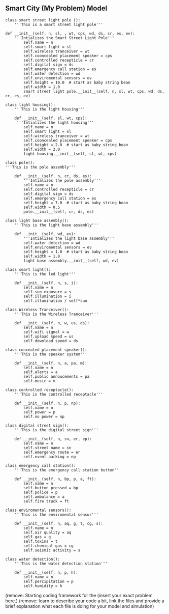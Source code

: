 ## Smart City (My Problem) Model

	class smart street light pole ():
    	'''This is a smart street light pole'''

	def __init__(self, n, sl, , wt, cps, wd, ds, cr, es, ev):
        '''Intializes the Smart Street Light Pole'''
            self.name = n
            self.smart light = sl
            self.wireless tranceiver = wt
            self.cooncealed placement speaker = cps
            self.controlled recepticle = cr
            self.digital sign = ds
            self.emergency call station = es
            self.water detection = wd
            self.enviromental sensors = ev
            self.height = 10.0  # start as baby string bean
            self.width = 1.0
            smart street light pole.__init__(self, n, sl, wt, cps, wd, ds, cr, es, ev)

	class light housing():
    	'''This is the light housing'''

		def __init__(self, sl, wt, cps):
       	 '''Intializes the light housing'''
			self.name = n
            self.smart light = sl
            self.wireless tranceiver = wt
			self.cooncealed placement speaker = cps
			self.height = 2.0  # start as baby string bean
            self.width = 2.0
            light housing.__init__(self, sl, wt, cps)

	class pole():
    '''This is the pole assembly'''

		def __init__(self, n, cr, ds, es):
        	'''Intializes the pole assembly'''
			self.name = n
			self.controlled recepticle = cr
            self.digital sign = ds
            self.emergency call station = es
            self.height = 7.0  # start as baby string bean
            self.width = 0.5
			pole.__init__(self, cr, ds, es)

	class light base assembly():
    	'''This is the light base assembly'''

		def __init__(self, wd, ev):
        	'''Intializes the light base assembly'''
			self.water detection = wd
			self.enviromental sensors = ev
            self.height = 1.0  # start as baby string bean
            self.width = 1.0
            light base assembly.__init__(self, wd, ev)

	class smart light():
    	'''This is the led light'''

    	def __init__(self, n, s, i):
            self.name = n
            self.sun exposure = s
            self.illumination = i
            self.illumination / self*sun

	class Wireless Tranceiver():
    	'''This is the Wireless Tranceiver'''

    	def __init__(self, n, w, us, ds):
            self.name = n
            self.wifi signal = w
            self.upload speed = us
            self.download speed = ds

	class concealed placement speaker():
    	'''This is the speaker system'''

        def __init__(self, n, a, pa, m):
            self.name = n
            self.alerts = a
            self.public annoucements = pa
            self.music = m

	class controlled receptacle():
    	'''This is the controlled receptacle'''

        def __init__(self, n, p, np):
            self.name = n
            self.power = p
            self.no power = np

	class digital street sign():
    	'''This is the digital street sign'''

        def __init__(self, n, sn, er, ep):
            self.name = n
            self.street name = sn
            self.emergency route = er
            self.event parking = ep

	class emergency call station():
    	'''This is the emergency call station button'''

        def __init__(self, n, bp, p, a, ft):
            self.name = n
            self.button pressed = bp
            self.police = p
            self.ambulance = a
            self.fire truck = ft

	class enviromental sensors():
    	'''This is the enviromental sensor'''

        def __init__(self, n, aq, g, t, cg, s):
            self.name = n
            self.air quality = aq
            self.gas = g
            self.toxins = t
            self.chemical gas = cg
            self.seismic activity = s

	class water detection():
    	'''This is the water detection station'''

        def __init__(self, n, p, h):
            self.name = n
            self.percipitation = p
            self.humidity = h

(remove:  Starting coding framework for the (insert your exact problem here.)
(remove: learn to describe your code a bit, link the files and provide a brief explanation what each file is doing for your model and simulation)